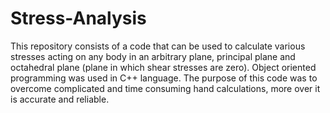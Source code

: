 # Stress-Analysis
This repository consists of a code that can be used to calculate various stresses acting on any body in an arbitrary plane, principal plane and octahedral plane (plane in which shear stresses are zero).
Object oriented programming was used in C++ language.
The purpose of this code was to overcome complicated and time consuming hand calculations, more over it is accurate and reliable.
